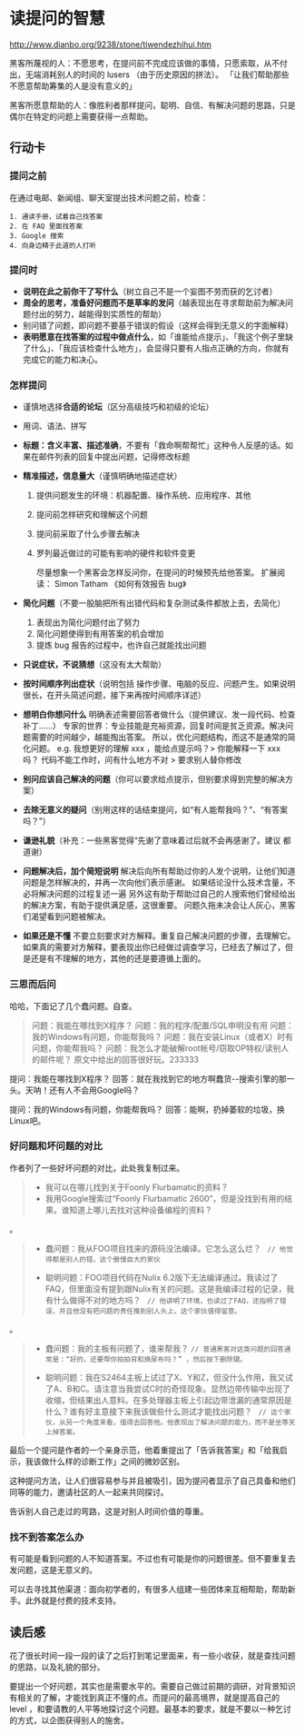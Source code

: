 

# 读提问的智慧

http://www.dianbo.org/9238/stone/tiwendezhihui.htm

黑客所蔑视的人：不愿思考，在提问前不完成应该做的事情，只愿索取，从不付出，无端消耗别人的时间的 lusers （由于历史原因的拼法）。
「让我们帮助那些不愿意帮助筹集的人是没有意义的」

黑客所愿意帮助的人：像胜利者那样提问，聪明、自信、有解决问题的思路，只是偶尔在特定的问题上需要获得一点帮助。

## 行动卡

### 提问之前

在通过电邮、新闻组、聊天室提出技术问题之前，检查：

	1. 通读手册，试着自己找答案
	2. 在 FAQ 里面找答案
	3. Google 搜索
	4. 向身边精于此道的人打听


### 提问时

- **说明在此之前你干了写什么**（树立自己不是一个妄图不劳而获的乞讨者）
- **周全的思考，准备好问题而不是草率的发问**（越表现出在寻求帮助前为解决问题付出的努力，越能得到实质性的帮助）
- 别问错了问题，即问题不要基于错误的假设（这样会得到无意义的字面解释）
- **表明愿意在找答案的过程中做点什么**，如「谁能给点提示」、「我这个例子里缺了什么」、「我应该检查什么地方」，会显得只要有人指点正确的方向，你就有完成它的能力和决心。

### 怎样提问
- 谨慎地选择**合适的论坛**（区分高级技巧和初级的论坛）
- 用词、语法、拼写
- **标题：含义丰富、描述准确**，不要有「救命啊帮帮忙」这种令人反感的话。如果在邮件列表的回复中提出问题，记得修改标题
- **精准描述，信息量大**（谨慎明确地描述症状）

  1. 提供问题发生的环境：机器配置、操作系统、应用程序、其他
  2. 提问前怎样研究和理解这个问题
  3. 提问前采取了什么步骤去解决
  4. 罗列最近做过的可能有影响的硬件和软件变更

     尽量想象一个黑客会怎样反问你，在提问的时候预先给他答案。
     扩展阅读： Simon Tatham 《如何有效报告 bug》

- **简化问题**（不要一股脑把所有出错代码和复杂测试条件都放上去，去简化）

  1. 表现出为简化问题付出了努力
  2. 简化问题使得到有用答案的机会增加
  3. 提炼 bug 报告的过程中，也许自己就能找出问题

- **只说症状，不说猜想**（这没有太大帮助）
- **按时间顺序列出症状**（说明包括 操作步骤、电脑的反应、问题产生。如果说明很长，在开头简述问题，接下来再按时间顺序详述）
- **想明白你想问什么**
   明确表述需要回答者做什么（提供建议、发一段代码、检查补丁……）
   专家的世界：专业技能是充裕资源，回复时间是贫乏资源。解决问题需要的时间越少，越能掏出答案。
   所以，优化问题结构，而这不是通常的简化问题。
   e.g. 
   我想更好的理解 xxx ，能给点提示吗？> 你能解释一下 xxx 吗？
   代码不能工作时，问有什么地方不对 > 要求别人替你修改
- **别问应该自己解决的问题**（你可以要求给点提示，但别要求得到完整的解决方案）
- **去除无意义的疑问**（别用这样的话结束提问，如“有人能帮我吗？”、“有答案吗？”）
- **谦逊礼貌**（补充：一些黑客觉得“先谢了意味着过后就不会再感谢了。建议 都道谢）
- **问题解决后，加个简短说明**
   解决后向所有帮助过你的人发个说明，让他们知道问题是怎样解决的，并再一次向他们表示感谢。
   如果结论没什么技术含量，不必将解决问题的过程复述一遍
   另外这有助于帮助过自己的人搜索他们曾经给出的解决方案，有助于提供满足感，这很重要。
   问题久拖未决会让人灰心，黑客们渴望看到问题被解决。
- **如果还是不懂**
   不要立刻要求对方解释。重复自己解决问题的步骤，去理解它。
   如果真的需要对方解释，要表现出你已经做过调查学习，已经去了解过了，但是还是有不理解的地方，其他的还是要遵循上面的。

### 三思而后问
哈哈，下面记了几个蠢问题。自查。
> 问题：我能在哪找到X程序？ 
> 问题：我的程序/配置/SQL申明没有用 
> 问题：我的Windows有问题，你能帮我吗？ 
> 问题：我在安装Linux（或者X）时有问题，你能帮我吗？ 
> 问题：我怎么才能破解root帐号/窃取OP特权/读别人的邮件呢？
> 原文中给出的回答很好玩。233333

提问：我能在哪找到X程序？ 
回答：就在我找到它的地方啊蠢货--搜索引擎的那一头。天呐！还有人不会用Google吗？

提问：我的Windows有问题，你能帮我吗？ 
回答：能啊，扔掉萎软的垃圾，换Linux吧。

### 好问题和坏问题的对比
作者列了一些好坏问题的对比，此处我复制过来。

> - 我可以在哪儿找到关于Foonly Flurbamatic的资料？ 
> - 我用Google搜索过“Foonly Flurbamatic 2600”，但是没找到有用的结果。谁知道上哪儿去找对这种设备编程的资料？ 

。
> - 蠢问题：我从FOO项目找来的源码没法编译。它怎么这么烂？ 
>   ` // 他觉得都是别人的错，这个傲慢自大的家伙`
>
> - 聪明问题：FOO项目代码在Nulix 6.2版下无法编译通过。我读过了FAQ，但里面没有提到跟Nulix有关的问题。这是我编译过程的记录，我有什么做得不对的地方吗？ 
>   ` // 他讲明了环境，也读过了FAQ，还指明了错误，并且他没有把问题的责任推到别人头上，这个家伙值得留意。`

。 
> - 蠢问题：我的主板有问题了，谁来帮我？ 
>    `// 普通黑客对这类问题的回答通常是：“好的，还要帮你拍拍背和换尿布吗？” ，然后按下删除键。`
>
> - 聪明问题：我在S2464主板上试过了X、Y和Z，但没什么作用，我又试了A、B和C。请注意当我尝试C时的奇怪现象。显然边带传输中出现了收缩，但结果出人意料。在多处理器主板上引起边带泄漏的通常原因是什么？谁有好主意接下来我该做些什么测试才能找出问题？ 
>    ` // 这个家伙，从另一个角度来看，值得去回答他。他表现出了解决问题的能力，而不是坐等天上掉答案。`

最后一个提问是作者的一个亲身示范，他着重提出了「告诉我答案」和「给我启示，我该做什么样的诊断工作」之间的微妙区别。

这种提问方法，让人们很容易参与并且被吸引，因为提问者显示了自己具备和他们同等的能力，邀请社区的人一起来共同探讨。

告诉别人自己走过的弯路，这是对别人时间价值的尊重。

### 找不到答案怎么办
有可能是看到问题的人不知道答案。不过也有可能是你的问题很差。但不要重复去发问题，这是无意义的。

可以去寻找其他渠道：面向初学者的，有很多人组建一些团体来互相帮助，帮助新手。此外就是付费的技术支持。

## 读后感
花了很长时间一段一段的读了之后打到笔记里面来，有一些小收获，就是查找问题的思路，以及礼貌的部分。

要提出一个好问题，其实也是需要水平的。需要自己做过前期的调研，对背景知识有相关的了解，才能找到真正不懂的点。而提问的最高境界，就是提高自己的 level ，和要请教的人平等地探讨这个问题。最基本的要求，就是不要以一种乞讨的方式，以企图获得别人的施舍。

